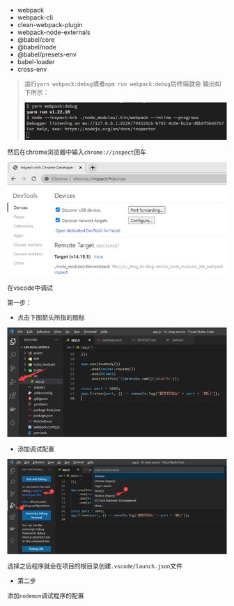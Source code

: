 - webpack
- webpack-cli
- clean-webpack-plugin 
- webpack-node-externals 
- @babel/core 
- @babel/node 
- @babel/presets-env 
- babel-loader 
- cross-env

> 运行`yarn webpack:debug`或者`npm run webpack:debug`后终端就会 输出如下所示：
>
> ![image-20210502164201108](assets/image-20210502164201108.png)

然后在chrome浏览器中输入`chrome://inspect`回车

![image-20210502164447313](assets/image-20210502164447313.png)

在vscode中调试

第一步：

- 点击下图箭头所指的图标

![image-20210502164729952](assets/image-20210502164729952.png)

- 添加调试配置

![image-20210502165326293](assets/image-20210502165326293.png)

选择之后程序就会在项目的根目录创建`.vscode/launch.json`文件

- 第二步

添加`nodemon`调试程序的配置

